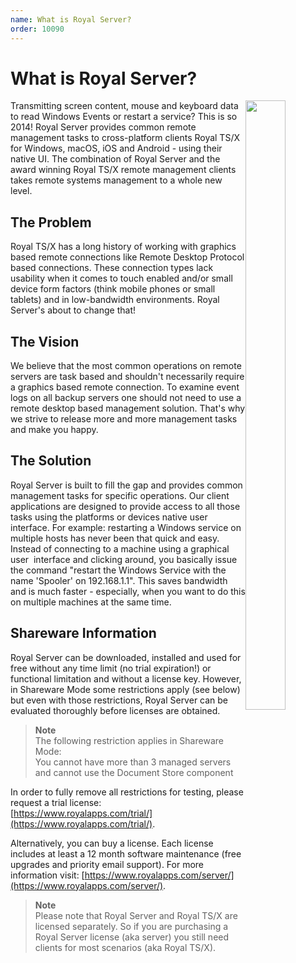 ```yaml
---
name: What is Royal Server?
order: 10090
---
```


# What is Royal Server?

 <img src="/images/RoyalServer/RoyalServer_ApplicationIcon_256x256.png" style="float: right;width: 50%;height: 50%;max-width:128px">

Transmitting screen content, mouse and keyboard data to read Windows Events or restart a service? This is so 2014! Royal Server provides common remote management tasks to cross-platform clients Royal TS/X for Windows, macOS, iOS and Android - using their native UI. The combination of Royal Server and the award winning Royal TS/X remote management clients takes remote systems management to a whole new level.

## The Problem

Royal TS/X has a long history of working with graphics based remote connections like Remote Desktop Protocol based connections. These connection types lack usability when it comes to touch enabled and/or small device form factors (think mobile phones or small tablets) and in low-bandwidth environments. Royal Server's about to change that!

## The Vision

We believe that the most common operations on remote servers are task based and shouldn't necessarily require a graphics based remote connection. To examine event logs on all backup servers one should not need to use a remote desktop based management solution. That's why we strive to release more and more management tasks and make you happy.

## The Solution

Royal Server is built to fill the gap and provides common management tasks for specific operations. Our client applications are designed to provide access to all those tasks using the platforms or devices native user interface. For example: restarting a Windows service on multiple hosts has never been that quick and easy. Instead of connecting to a machine using a graphical user  interface and clicking around, you basically issue the command "restart the Windows Service with the name 'Spooler' on 192.168.1.1". This saves bandwidth and is much faster - especially, when you want to do this on multiple machines at the same time.

## Shareware Information

Royal Server can be downloaded, installed and used for free without any time limit (no trial expiration!) or functional limitation and without a license key. However, in Shareware Mode some restrictions apply (see below) but even with those restrictions, Royal Server can be evaluated thoroughly before licenses are obtained.

> **Note**  
> The following restriction applies in Shareware Mode:  
> You cannot have more than 3 managed servers and cannot use the Document Store component

In order to fully remove all restrictions for testing, please request a trial license: [https://www.royalapps.com/trial/](https://www.royalapps.com/trial/). 

Alternatively, you can buy a license. Each license includes at least a 12 month software maintenance (free upgrades and priority email support). For more information visit: [https://www.royalapps.com/server/](https://www.royalapps.com/server/).

> **Note**  
> Please note that Royal Server and Royal TS/X are licensed separately. So if you are purchasing a Royal Server license (aka server) you still need clients for most scenarios (aka Royal TS/X).